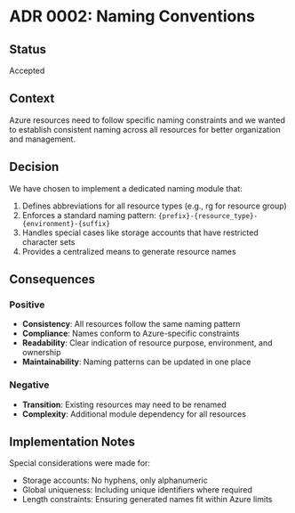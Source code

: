 # ADR 0002: Naming Conventions

## Status

Accepted

## Context

Azure resources need to follow specific naming constraints and we wanted to establish consistent naming across all resources for better organization and management.

## Decision

We have chosen to implement a dedicated naming module that:

1. Defines abbreviations for all resource types (e.g., rg for resource group)
2. Enforces a standard naming pattern: `{prefix}-{resource_type}-{environment}-{suffix}`
3. Handles special cases like storage accounts that have restricted character sets
4. Provides a centralized means to generate resource names

## Consequences

### Positive

- **Consistency**: All resources follow the same naming pattern
- **Compliance**: Names conform to Azure-specific constraints
- **Readability**: Clear indication of resource purpose, environment, and ownership
- **Maintainability**: Naming patterns can be updated in one place

### Negative

- **Transition**: Existing resources may need to be renamed
- **Complexity**: Additional module dependency for all resources

## Implementation Notes

Special considerations were made for:
- Storage accounts: No hyphens, only alphanumeric
- Global uniqueness: Including unique identifiers where required
- Length constraints: Ensuring generated names fit within Azure limits
